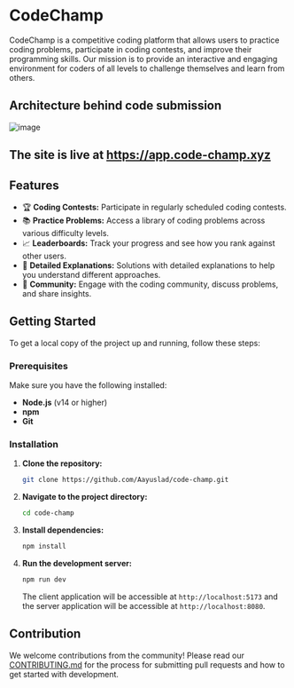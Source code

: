 ﻿# CodeChamp

CodeChamp is a competitive coding platform that allows users to practice coding problems, participate in coding contests, and improve their programming skills. Our mission is to provide an interactive and engaging environment for coders of all levels to challenge themselves and learn from others.

## Architecture behind code submission
![image](https://github.com/user-attachments/assets/43096dfd-3373-4c75-8590-8f02d51ed468)


## The site is live at https://app.code-champ.xyz

## Features

- 🏆 **Coding Contests:** Participate in regularly scheduled coding contests.
- 📚 **Practice Problems:** Access a library of coding problems across various difficulty levels.
- 📈 **Leaderboards:** Track your progress and see how you rank against other users.
- 📝 **Detailed Explanations:** Solutions with detailed explanations to help you understand different approaches.
- 👥 **Community:** Engage with the coding community, discuss problems, and share insights.

## Getting Started

To get a local copy of the project up and running, follow these steps:

### Prerequisites

Make sure you have the following installed:

- **Node.js** (v14 or higher)
- **npm**
- **Git**

### Installation

1. **Clone the repository:**

   ```sh
   git clone https://github.com/Aayuslad/code-champ.git
   ```
2. **Navigate to the project directory:**
   ```sh
   cd code-champ
   ```
3. **Install dependencies:**
   ```sh
   npm install
   ```
4. **Run the development server:**
   ```sh
   npm run dev
   ```
   The client application will be accessible at `http://localhost:5173` and
   the server application will be accessible at `http://localhost:8080`.

## Contribution
We welcome contributions from the community! Please read our [CONTRIBUTING.md](./CONTRIBUTING.md) for the process for submitting pull requests and how to get started with development.

